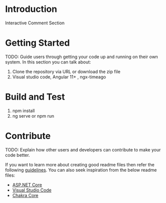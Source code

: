 # Introduction 
Interactive Comment Section
# Getting Started
TODO: Guide users through getting your code up and running on their own system. In this section you can talk about:
1.	Clone the repository via URL or download the zip file
2.	Visual studio code, Angular 11+ , ngx-timeago

# Build and Test
1. npm install
2. ng serve or npm run

# Contribute
TODO: Explain how other users and developers can contribute to make your code better. 

If you want to learn more about creating good readme files then refer the following [guidelines](https://docs.microsoft.com/en-us/azure/devops/repos/git/create-a-readme?view=azure-devops). You can also seek inspiration from the below readme files:
- [ASP.NET Core](https://github.com/aspnet/Home)
- [Visual Studio Code](https://github.com/Microsoft/vscode)
- [Chakra Core](https://github.com/Microsoft/ChakraCore)
